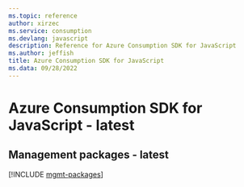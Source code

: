```yaml
---
ms.topic: reference
author: xirzec
ms.service: consumption
ms.devlang: javascript
description: Reference for Azure Consumption SDK for JavaScript
ms.author: jeffish
title: Azure Consumption SDK for JavaScript
ms.data: 09/28/2022
---
```

# Azure Consumption SDK for JavaScript - latest

## Management packages - latest
[!INCLUDE [mgmt-packages](consumption-mgmt-index.md)]